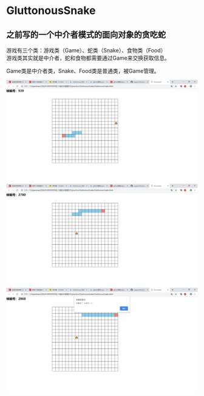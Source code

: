 # GluttonousSnake

## 之前写的一个中介者模式的面向对象的贪吃蛇   

游戏有三个类：游戏类（Game）、蛇类（Snake）、食物类（Food）  
游戏类其实就是中介者，蛇和食物都需要通过Game来交换获取信息。  

Game类是中介者类，Snake、Food类是普通类，被Game管理。  

![图片1](./showImages/1.png)
![图片2](./showImages/2.png)
![图片3](./showImages/3.png)
